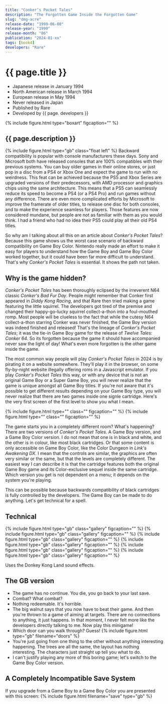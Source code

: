 ```yaml
---
title: "Conker’s Pocket Tales"
description: "The Forgotten Game Inside the Forgotten Game"
slug: "dmg-acre"
release-date: "1999-06-08"
release-year: "1999"
release-month: "06"
publication: "2024-01-xx"
tags: [book4]
developers: "Rare"
---
```

# {{ page.title }}

- Japanese release in January 1994
- North American release in March 1994
- European release in May 1994
- Never released in Japan
- Published by Rare
- Developed by {{ page. developers }}

{% include figure.html type="boxart" figcaption="" %}

## {{ page.description }}

{% include figure.html type="gb" class="float left" %}
Backward compatibility is popular with console manufacturers these days. Sony and Microsoft both have released consoles that are 100% compatibles with their previous systems. You can buy older games in their online stores, or just pop in a disc from a PS4 or Xbox One and expect the game to run with no weirdness. This feat can be achieved because the PS5 and Xbox Series are upgraded versions of their predecessors, with AMD processor and graphics chips using the same architecture. This means that a PS5 can seamlessly reduce its speed to become a PS4 (or a PS4 Pro) and run games without any difference. There are even more complicated efforts by Microsoft to improve the framerate of older titles, to release one disc for both consoles, and to make the experience seamless for players. Those features are now considered mundane, but people are not as familiar with them as you would think. I had a friend who had no idea their PS5 could play all their old PS4 titles.

So why am I talking about all this on an article about *Conker's Pocket Tales*? Because this game shows us the worst case scenario of backward compatibility on Game Boy Color. Nintendo really made an effort to make it easy for players to understand how the Game Boy and Game Boy Color worked together, but it could have been far more difficult to understand. That's why *Conker's Pocket Tales* is essential. It shows the path not taken.

## Why is the game hidden?

*Conker's Pocket Tales* has been thoroughly eclipsed by the irreverent N64 classic *Conker's Bad Fur Day*. People might remember that Conker first appeared in *Diddy Kong Racing*, and that Rare then tried making a game featuring the little squirrel. The developers got tired of the premise and changed their happy-go-lucky squirrel collect-a-thon into a foul-mouthed romp. Most people will be clueless to the fact that while the cutesy N64 collect-a-thon starring Conker was never finished, the Game Boy version was indeed finished and released! That's the lineage of *Conker's Pocket Tales*; it was the tie-in Game Boy game for the release of *Twelve Tales: Conker 64*. So its forgotten because the game it should have accompanied never saw the light of day! What's even more forgotten is the other game inside the game.

The most common way people will play *Conker's Pocket Tales* in 2024 is by pirating it on a website somewhere. They'll play it in the browser, on some fly-by-night website illegally offering roms in a Javascript emulator. If you play *Conker's Pocket Tales* this way, or with any device that is not an original Game Boy or a Super Game Boy, you will never realize that the game is unique amongst all Game Boy titles. If you're not aware that it's possible to get different results depending on your Game Boy type, you will never realize that there are two games inside one signle cartridge. Here's the very first screen of the first level to show you what I mean.

{% include figure.html type="" class="" figcaption="" %}
{% include figure.html type="" class="" figcaption="" %}

The game starts you in a completely different room? What's happening? There are two versions of *Conker's Pocket Tales*. A Game Boy version, and a Game Boy Color version. I do not mean that one is in black and white, and the other is in colour, like most black cartridges. Or that some content is only accessible on Game Boy Color, like the Color Dungeon in *Link's Awakening DX*. I mean that the controls are similar, the graphics are often very similar or the same, but that the levels are completely different. The easiest way I can describe it is that the cartridge features both the original Game Boy game and its Color-exclusive sequel inside the same cartridge. Which version you get is not dependent on a menu; it depends on the system you're playing.

This can be possible because backwards compatibility of black cartridges is fully controlled by the developers. The Game Boy can be made to do anything. Let's get technical for a spell.

## Technical


<div class="gallery">
{% include figure.html type="gb" class="gallery" figcaption="" %}
{% include figure.html type="gb" class="gallery" figcaption="" %}
{% include figure.html type="gb" class="gallery" figcaption="" %}
{% include figure.html type="gb" class="gallery" figcaption="" %}
{% include figure.html type="gb" class="gallery" figcaption="" %}
{% include figure.html type="gb" class="gallery" figcaption="" %}
</div>

Uses the Donkey Kong Land sound effects.

## The GB version
- The game has no continue. You die, you go back to your last save.
- Combat? What combat?
- Nothing redeemable. It's horrible.
- The big walnut says that you now have to beat their game. And then you're thrown to a game of aiming at targets. There are no connections to anything, it just happens. In that moment, I never felt more like the developers directly talking to me. Now play this minigame!
- Which door can you walk through? Guess!
{% include figure.html type="gb" filename="doors" %}
- You're just going from one thing to the other without anything interesting happening. The trees are all the same, the layout has nothing interesting. The characters just straight up tell you what to do.
- I can't justify playing any more of this boring game; let's switch to the Game Boy Color version.

## A Completely Incompatible Save System

If you upgrade from a Game Boy to a Game Boy Color you are presented with this screen:
{% include figure.html filename="save" type="gb" %}